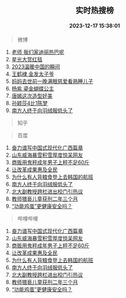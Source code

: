 <div align="center"><h2>实时热搜榜</h2><h4>2023-12-17 15:38:01</h4></div>

> 微博  

1. [老师 我们家迪丽热巴呢](https://s.weibo.com/weibo?q=%E8%80%81%E5%B8%88%20%E6%88%91%E4%BB%AC%E5%AE%B6%E8%BF%AA%E4%B8%BD%E7%83%AD%E5%B7%B4%E5%91%A2&t=31&band_rank=1&Refer=top)<br />
2. [星光大赏红毯](https://s.weibo.com/weibo?q=%23%E6%98%9F%E5%85%89%E5%A4%A7%E8%B5%8F%E7%BA%A2%E6%AF%AF%23&t=31&band_rank=2&Refer=top)<br />
3. [2023温暖中国的瞬间](https://s.weibo.com/weibo?q=%232023%E6%B8%A9%E6%9A%96%E4%B8%AD%E5%9B%BD%E7%9A%84%E7%9E%AC%E9%97%B4%23&t=31&band_rank=3&Refer=top)<br />
4. [王鹤棣 金发太子爷](https://s.weibo.com/weibo?q=%E7%8E%8B%E9%B9%A4%E6%A3%A3%20%E9%87%91%E5%8F%91%E5%A4%AA%E5%AD%90%E7%88%B7&t=31&band_rank=4&Refer=top)<br />
5. [妈妈去世前一晚满眼慈爱看熟睡儿子](https://s.weibo.com/weibo?q=%23%E5%A6%88%E5%A6%88%E5%8E%BB%E4%B8%96%E5%89%8D%E4%B8%80%E6%99%9A%E6%BB%A1%E7%9C%BC%E6%85%88%E7%88%B1%E7%9C%8B%E7%86%9F%E7%9D%A1%E5%84%BF%E5%AD%90%23&t=31&band_rank=5&Refer=top)<br />
6. [杨紫 鎏金蝴蝶公主](https://s.weibo.com/weibo?q=%E6%9D%A8%E7%B4%AB%20%E9%8E%8F%E9%87%91%E8%9D%B4%E8%9D%B6%E5%85%AC%E4%B8%BB&t=31&band_rank=6&Refer=top)<br />
7. [唐嫣这次造型好美](https://s.weibo.com/weibo?q=%E5%94%90%E5%AB%A3%E8%BF%99%E6%AC%A1%E9%80%A0%E5%9E%8B%E5%A5%BD%E7%BE%8E&t=31&band_rank=7&Refer=top)<br />
8. [孙颖莎4比1陈梦](https://s.weibo.com/weibo?q=%23%E5%AD%99%E9%A2%96%E8%8E%8E4%E6%AF%941%E9%99%88%E6%A2%A6%23&t=31&band_rank=8&Refer=top)<br />
9. [南方人终于向羽绒服低头了](https://s.weibo.com/weibo?q=%23%E5%8D%97%E6%96%B9%E4%BA%BA%E7%BB%88%E4%BA%8E%E5%90%91%E7%BE%BD%E7%BB%92%E6%9C%8D%E4%BD%8E%E5%A4%B4%E4%BA%86%23&t=31&band_rank=9&Refer=top)<br />

> 知乎  


> 百度  

1. [奋力谱写中国式现代化广西篇章](https://www.baidu.com/s?wd=%E5%A5%8B%E5%8A%9B%E8%B0%B1%E5%86%99%E4%B8%AD%E5%9B%BD%E5%BC%8F%E7%8E%B0%E4%BB%A3%E5%8C%96%E5%B9%BF%E8%A5%BF%E7%AF%87%E7%AB%A0&sa=fyb_news&rsv_dl=fyb_news)<br />
2. [山东威海暴雪积雪厚度惊呆网友](https://www.baidu.com/s?wd=%E5%B1%B1%E4%B8%9C%E5%A8%81%E6%B5%B7%E6%9A%B4%E9%9B%AA%E7%A7%AF%E9%9B%AA%E5%8E%9A%E5%BA%A6%E6%83%8A%E5%91%86%E7%BD%91%E5%8F%8B&sa=fyb_news&rsv_dl=fyb_news)<br />
3. [商贩用鬼秤成年男子上秤不足60斤](https://www.baidu.com/s?wd=%E5%95%86%E8%B4%A9%E7%94%A8%E9%AC%BC%E7%A7%A4%E6%88%90%E5%B9%B4%E7%94%B7%E5%AD%90%E4%B8%8A%E7%A7%A4%E4%B8%8D%E8%B6%B360%E6%96%A4&sa=fyb_news&rsv_dl=fyb_news)<br />
4. [让改革成果惠及全民](https://www.baidu.com/s?wd=%E8%AE%A9%E6%94%B9%E9%9D%A9%E6%88%90%E6%9E%9C%E6%83%A0%E5%8F%8A%E5%85%A8%E6%B0%91&sa=fyb_news&rsv_dl=fyb_news)<br />
5. [为什么有人背粮食登上去韩国的航班](https://www.baidu.com/s?wd=%E4%B8%BA%E4%BB%80%E4%B9%88%E6%9C%89%E4%BA%BA%E8%83%8C%E7%B2%AE%E9%A3%9F%E7%99%BB%E4%B8%8A%E5%8E%BB%E9%9F%A9%E5%9B%BD%E7%9A%84%E8%88%AA%E7%8F%AD&sa=fyb_news&rsv_dl=fyb_news)<br />
6. [南方人终于向羽绒服低头了](https://www.baidu.com/s?wd=%E5%8D%97%E6%96%B9%E4%BA%BA%E7%BB%88%E4%BA%8E%E5%90%91%E7%BE%BD%E7%BB%92%E6%9C%8D%E4%BD%8E%E5%A4%B4%E4%BA%86&sa=fyb_news&rsv_dl=fyb_news)<br />
7. [北大副教授跨栏进出校门引热议](https://www.baidu.com/s?wd=%E5%8C%97%E5%A4%A7%E5%89%AF%E6%95%99%E6%8E%88%E8%B7%A8%E6%A0%8F%E8%BF%9B%E5%87%BA%E6%A0%A1%E9%97%A8%E5%BC%95%E7%83%AD%E8%AE%AE&sa=fyb_news&rsv_dl=fyb_news)<br />
8. [教师猥亵儿童获刑二年三个月](https://www.baidu.com/s?wd=%E6%95%99%E5%B8%88%E7%8C%A5%E4%BA%B5%E5%84%BF%E7%AB%A5%E8%8E%B7%E5%88%91%E4%BA%8C%E5%B9%B4%E4%B8%89%E4%B8%AA%E6%9C%88&sa=fyb_news&rsv_dl=fyb_news)<br />
9. [“功能鸡蛋”更健康安全吗？](https://www.baidu.com/s?wd=%E2%80%9C%E5%8A%9F%E8%83%BD%E9%B8%A1%E8%9B%8B%E2%80%9D%E6%9B%B4%E5%81%A5%E5%BA%B7%E5%AE%89%E5%85%A8%E5%90%97%EF%BC%9F&sa=fyb_news&rsv_dl=fyb_news)<br />

> 哔哩哔哩  

1. [奋力谱写中国式现代化广西篇章](https://www.baidu.com/s?wd=%E5%A5%8B%E5%8A%9B%E8%B0%B1%E5%86%99%E4%B8%AD%E5%9B%BD%E5%BC%8F%E7%8E%B0%E4%BB%A3%E5%8C%96%E5%B9%BF%E8%A5%BF%E7%AF%87%E7%AB%A0&sa=fyb_news&rsv_dl=fyb_news)<br />
2. [山东威海暴雪积雪厚度惊呆网友](https://www.baidu.com/s?wd=%E5%B1%B1%E4%B8%9C%E5%A8%81%E6%B5%B7%E6%9A%B4%E9%9B%AA%E7%A7%AF%E9%9B%AA%E5%8E%9A%E5%BA%A6%E6%83%8A%E5%91%86%E7%BD%91%E5%8F%8B&sa=fyb_news&rsv_dl=fyb_news)<br />
3. [商贩用鬼秤成年男子上秤不足60斤](https://www.baidu.com/s?wd=%E5%95%86%E8%B4%A9%E7%94%A8%E9%AC%BC%E7%A7%A4%E6%88%90%E5%B9%B4%E7%94%B7%E5%AD%90%E4%B8%8A%E7%A7%A4%E4%B8%8D%E8%B6%B360%E6%96%A4&sa=fyb_news&rsv_dl=fyb_news)<br />
4. [让改革成果惠及全民](https://www.baidu.com/s?wd=%E8%AE%A9%E6%94%B9%E9%9D%A9%E6%88%90%E6%9E%9C%E6%83%A0%E5%8F%8A%E5%85%A8%E6%B0%91&sa=fyb_news&rsv_dl=fyb_news)<br />
5. [为什么有人背粮食登上去韩国的航班](https://www.baidu.com/s?wd=%E4%B8%BA%E4%BB%80%E4%B9%88%E6%9C%89%E4%BA%BA%E8%83%8C%E7%B2%AE%E9%A3%9F%E7%99%BB%E4%B8%8A%E5%8E%BB%E9%9F%A9%E5%9B%BD%E7%9A%84%E8%88%AA%E7%8F%AD&sa=fyb_news&rsv_dl=fyb_news)<br />
6. [南方人终于向羽绒服低头了](https://www.baidu.com/s?wd=%E5%8D%97%E6%96%B9%E4%BA%BA%E7%BB%88%E4%BA%8E%E5%90%91%E7%BE%BD%E7%BB%92%E6%9C%8D%E4%BD%8E%E5%A4%B4%E4%BA%86&sa=fyb_news&rsv_dl=fyb_news)<br />
7. [北大副教授跨栏进出校门引热议](https://www.baidu.com/s?wd=%E5%8C%97%E5%A4%A7%E5%89%AF%E6%95%99%E6%8E%88%E8%B7%A8%E6%A0%8F%E8%BF%9B%E5%87%BA%E6%A0%A1%E9%97%A8%E5%BC%95%E7%83%AD%E8%AE%AE&sa=fyb_news&rsv_dl=fyb_news)<br />
8. [教师猥亵儿童获刑二年三个月](https://www.baidu.com/s?wd=%E6%95%99%E5%B8%88%E7%8C%A5%E4%BA%B5%E5%84%BF%E7%AB%A5%E8%8E%B7%E5%88%91%E4%BA%8C%E5%B9%B4%E4%B8%89%E4%B8%AA%E6%9C%88&sa=fyb_news&rsv_dl=fyb_news)<br />
9. [“功能鸡蛋”更健康安全吗？](https://www.baidu.com/s?wd=%E2%80%9C%E5%8A%9F%E8%83%BD%E9%B8%A1%E8%9B%8B%E2%80%9D%E6%9B%B4%E5%81%A5%E5%BA%B7%E5%AE%89%E5%85%A8%E5%90%97%EF%BC%9F&sa=fyb_news&rsv_dl=fyb_news)<br />
